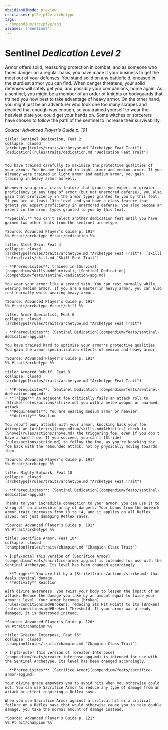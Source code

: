 ```yaml
---
obsidianUIMode: preview
cssclasses: pf2e,pf2e-archetype
tags:
- compendium/src/pf2e/apg
aliases: ["Sentinel"]
---
```

# Sentinel *Dedication Level 2*  

Armor offers solid, reassuring protection in combat, and as someone who faces danger on a regular basis, you have made it your business to get the most out of your defenses. You stand solid on any battlefield, encased in the sturdiest armor you can find. When danger threatens, your solid defenses will safely get you, and possibly your companions, home again. As a sentinel, you might be a member of an order of knights or bodyguards that trained you how best to take advantage of heavy armor. On the other hand, you might just be an adventurer who took one too many scrapes and decided that enough was enough, so you trained yourself to wear the heaviest plate you could get your hands on. Some witches or sorcerers have chosen to follow the path of the sentinel to increase their survivability.

*Source: Advanced Player's Guide p. 191*

```ad-embed-feat
title: Sentinel Dedication, Feat 2
collapse: closed
[archetype](rules/traits/archetype.md "Archetype Feat Trait")  [dedication](rules/traits/dedication.md "Dedication Feat Trait")  


You have trained carefully to maximize the protective qualities of your armor. You become trained in light armor and medium armor. If you already were trained in light armor and medium armor, you gain training in heavy armor as well.

Whenever you gain a class feature that grants you expert or greater proficiency in any type of armor (but not unarmored defense), you also gain that proficiency in the armor types granted to you by this feat. If you are at least 13th level and you have a class feature that grants you expert proficiency in unarmored defense, you also become an expert in the armor types granted to you by this feat.

**Special.** You can't select another dedication feat until you have gained two other feats from the sentinel archetype.

*Source: Advanced Player's Guide p. 191*  
%% #trait/archetype #trait/dedication %%
```  

```ad-embed-feat
title: Steel Skin, Feat 4
collapse: closed
[archetype](rules/traits/archetype.md "Archetype Feat Trait")  [skill](rules/traits/skill.md "Skill Feat Trait")  

- **Prerequisites**: trained in [Survival](compendium/skills.md#Survival), [Sentinel Dedication](compendium/feats/sentinel-dedication-apg.md)

You wear your armor like a second skin. You can rest normally while wearing medium armor. If you are a master in heavy armor, you can also rest normally while wearing heavy armor.

*Source: Advanced Player's Guide p. 191*  
%% #trait/archetype #trait/skill %%
```  

```ad-embed-feat
title: Armor Specialist, Feat 6
collapse: closed
[archetype](rules/traits/archetype.md "Archetype Feat Trait")  

- **Prerequisites**: [Sentinel Dedication](compendium/feats/sentinel-dedication-apg.md)

You have trained hard to optimize your armor's protective qualities. You gain the armor specialization effects of medium and heavy armor.

*Source: Advanced Player's Guide p. 191*  
%% #trait/archetype %%
```  

```ad-embed-feat
title: Armored Rebuff, Feat 8
collapse: closed
[archetype](rules/traits/archetype.md "Archetype Feat Trait")  

- **Prerequisites**: [Sentinel Dedication](compendium/feats/sentinel-dedication-apg.md)
- **Trigger** An adjacent foe critically fails an attack roll to [Strike](rules/actions/strike.md) you with a melee weapon or unarmed attack.
- **Requirements**: You are wearing medium armor or heavier.
- **Activity** Reaction

You rebuff puny attacks with your armor, knocking back your foe. Attempt an [Athletics](compendium/skills.md#Athletics) check to [Shove](rules/actions/shove.md) the triggering foe, even if you don't have a hand free. If you succeed, you can't [Stride](rules/actions/stride.md) to follow the foe, as you're knocking the foe back with the rebounded attack, not by physically moving towards them.

*Source: Advanced Player's Guide p. 191*  
%% #trait/archetype %%
```  

```ad-embed-feat
title: Mighty Bulwark, Feat 10
collapse: closed
[archetype](rules/traits/archetype.md "Archetype Feat Trait")  

- **Prerequisites**: [Sentinel Dedication](compendium/feats/sentinel-dedication-apg.md)

Thanks to your incredible connection to your armor, you can use it to shrug off an incredible array of dangers. Your bonus from the bulwark armor trait increases from +3 to +4, and it applies on all Reflex saves, not just damaging Reflex saves.

*Source: Advanced Player's Guide p. 191*  
%% #trait/archetype %%
```  

```ad-embed-feat
title: Sacrifice Armor, Feat 10*
collapse: closed
[champion](rules/traits/champion.md "Champion Class Trait")  

> [!pf2-note] This version of [Sacrifice Armor](compendium/feats/sacrifice-armor-apg.md) is intended for use with the Sentinel Archetype. Its level has been changed accordingly.

- **Trigger** You are hit by a [Strike](rules/actions/strike.md) that deals physical damage.
- **Activity** Reaction

With divine awareness, you twist your body to lessen the impact of an attack. Reduce the damage you take by an amount equal to twice your armor's level. Your armor becomes [broken](rules/conditions.md#Broken), reducing its Hit Points to its [Broken](rules/conditions.md#Broken) Threshold. If your armor was already damaged, it is destroyed instead.

*Source: Advanced Player's Guide p. 120*  
%% #trait/champion %%
```  

```ad-embed-feat
title: Greater Interpose, Feat 16*
collapse: closed
[champion](rules/traits/champion.md "Champion Class Trait")  

> [!pf2-note] This version of [Greater Interpose](compendium/feats/greater-interpose-apg.md) is intended for use with the Sentinel Archetype. Its level has been changed accordingly.

- **Prerequisites**: [Sacrifice Armor](compendium/feats/sacrifice-armor-apg.md)

Your divine grace empowers you to avoid hits when you otherwise could not. You can use Sacrifice Armor to reduce any type of damage from an attack or effect requiring a Reflex save.

When you use Sacrifice Armor against a critical hit or a critical failure on a Reflex save that would otherwise cause you to take double damage, you take the normal amount of damage instead.

*Source: Advanced Player's Guide p. 121*  
%% #trait/champion %%
```